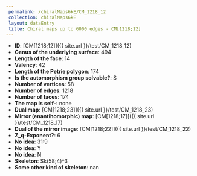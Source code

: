 ```yaml
--- 
 permalink: /chiralMaps6kE/CM_1218_12 
 collection: chiralMaps6kE
 layout: dataEntry
 title: Chiral maps up to 6000 edges - CM[1218;12]
---
```


- **ID**: [CM[1218;12]]({{ site.url }}/test/CM_1218_12)
- **Genus of the underlying surface**: 494
- **Length of the face**: 14
- **Valency**: 42
- **Length of the Petrie polygon**: 174
- **Is the automorphism group solvable?**: S
- **Number of vertices**: 58
- **Number of edges**: 1218
- **Number of faces**: 174
- **The map is self-**: none
- **Dual map**: [CM[1218;23]]({{ site.url }}/test/CM_1218_23)
- **Mirror (enantihomorphic) map**: [CM[1218;17]]({{ site.url }}/test/CM_1218_17)
- **Dual of the mirror image**: [CM[1218;22]]({{ site.url }}/test/CM_1218_22)
- **Z_q-Exponent?**: 6
- **No idea**:  31:9
- **No idea**: Y
- **No idea**: N
- **Skeleton**: Sk(58;4)^3
- **Some other kind of skeleton**: nan

